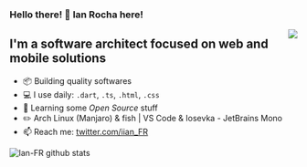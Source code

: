 ### Hello there! 👋 Ian Rocha here!

<img align='right' src="http://github.com/Ian-FR/Ian-FR/images/octo-cat.gif"/>

## I'm a software architect focused on web and mobile solutions

- 📦 Building quality softwares
- 💻 I use daily: `.dart`, `.ts`, `.html`, `.css`
- 🌱 Learning some *Open Source* stuff
- ✏️ Arch Linux (Manjaro) & fish | VS Code & Iosevka - JetBrains Mono
- 📫 Reach me: [twitter.com/iian_FR](https://twitter.com/iian_FR)

![Ian-FR github stats](https://github-readme-stats.vercel.app/api?username=Ian-FR&theme=ayu-mirage&show_icons=true&count_private=true)
